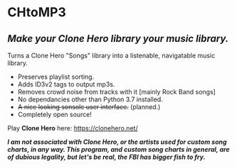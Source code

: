 # CHtoMP3
## *Make your Clone Hero library your music library.*

Turns a Clone Hero "Songs" library into a listenable, navigatable music library.

* Preserves playlist sorting.
* Adds ID3v2 tags to output mp3s.
* Removes crowd noise from tracks with it [mainly Rock Band songs]
* No dependancies other than Python 3.7 installed.
* ~~A nice looking sonsole user interface.~~ (planned.)
* Completely open source!

Play **Clone Hero** here: https://clonehero.net/

***I am not associated with Clone Hero, or the artists used for custom song charts, in any way. This program, and custom song charts in general, are of dubious legality, but let's be real, the FBI has bigger fish to fry.***

